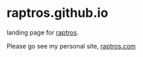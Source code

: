 raptros.github.io
=================

landing page for [raptros](http://github.com/raptros).

Please go see my personal site, [raptros.com](http://raptros.com)
